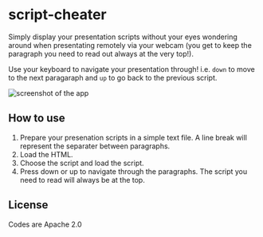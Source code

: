 # script-cheater
Simply display your presentation scripts without your eyes wondering around when presentating remotely via your webcam (you get to keep the paragraph you need to read out always at the very top!). 

Use your keyboard to navigate your presentation through! i.e. `down` to move to the next paragaraph and `up` to go back to the previous script.

![screenshot of the app](https://cdn.glitch.com/98449704-33d8-49b2-88f2-aa6d2aeba5d3%2Fscript-cheater.gif)

## How to use
1. Prepare your presenation scripts in a simple text file. A line break will represent the separater between paragraphs.
2. Load the HTML.
3. Choose the script and load the script.
4. Press down or up to navigate through the paragraphs. The script you need to read will always be at the top.

## License
Codes are Apache 2.0
